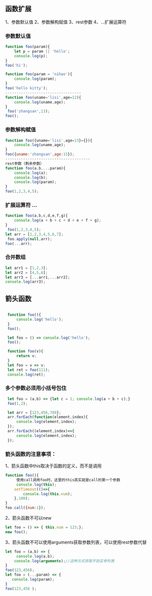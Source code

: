 
## 函数扩展
1、参数默认值
2、参数解构赋值
3、rest参数
4、...扩展运算符


 ### 参数默认值
 ```javascript
 function foo(param){
     let p = param || 'hello';
     console.log(p);
 }
 foo('hi');

 function foo(param = 'nihao'){
     console.log(param);
 }
 foo('hello kitty');
 ----------------------------------
 function foo(uname='lisi',age=12){
     console.log(uname,age);
 }
  foo('zhangsan',13);
 foo();
 ```
 ### 参数解构赋值
 ```javascript
 function foo({uname='lisi',age=13}={}){
     console.log(uname,age);
 }
 foo({uname:'zhangsan',age:15});
 --------------------------------------
 rest参数（剩余参数）
 function foo(a,b,...param){
     console.log(a);
     console.log(b);
     console.log(param);
 }
 foo(1,2,3,4,5);
 ```

### 扩展运算符 ...
```javascript
function foo(a,b,c,d,e,f,g){
    console.log(a + b + c + d + e + f + g);
}
 foo(1,2,3,4,5);
let arr = [1,2,3,4,5,6,7];
 foo.apply(null,arr);
foo(...arr);
```

### 合并数组
```javascript
let arr1 = [1,2,3];
let arr2 = [4,5,6];
let arr3 = [...arr1,...arr2];
console.log(arr3);
```

## 箭头函数
```javascript

 function foo(){
     console.log('hello');
 }
 foo();

 let foo = () => console.log('hello');
 foo();

 function foo(v){
     return v;
 }
 let foo = v => v;
 let ret = foo(111);
 console.log(ret);
```

 ### 多个参数必须用小括号包住

```javascript
 let foo = (a,b) => {let c = 1; console.log(a + b + c);}
 foo(1,2);

 let arr = [123,456,789];
 arr.forEach(function(element,index){
     console.log(element,index);
 });
 arr.forEach((element,index)=>{
     console.log(element,index);
 });
```

 ### 箭头函数的注意事项：
 1、箭头函数中this取决于函数的定义，而不是调用
 ```javascript
 function foo(){
      使用call调用foo时，这里的this其实就是call的第一个参数
      console.log(this);
     setTimeout(()=>{
         console.log(this.num);
     },100);
 }
 foo.call({num:1});
 ```

 2、箭头函数不可以new
 ```javascript
 let foo = () => { this.num = 123;};
 new foo();
 ```

 3、箭头函数不可以使用arguments获取参数列表，可以使用rest参数代替
 ```javascript
 let foo = (a,b) => {
      console.log(a,b);
     console.log(arguments);//这种方式获取不到实参列表
 }
 foo(123,456);
let foo = (...param) => {
    console.log(param);
}
foo(123,456 );
 ```